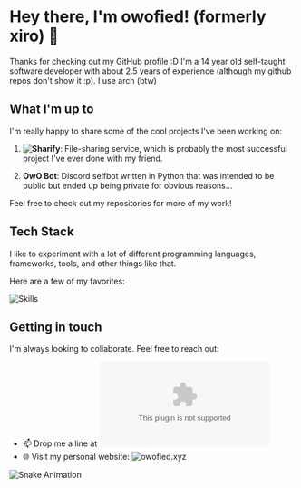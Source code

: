 # Hey there, I'm owofied! (formerly xiro) 👋

Thanks for checking out my GitHub profile :D 
I'm a 14 year old self-taught software developer with about 2.5 years of experience (although my github repos don't show it :p).
I use arch (btw)

## What I'm up to

I'm really happy to share some of the cool projects I've been working on:

1. **![Sharify](https://sharify.in)**: File-sharing service, which is probably the most successful project I've ever done with my friend.

2. **OwO Bot**: Discord selfbot written in Python that was intended to be public but ended up being private for obvious reasons...

Feel free to check out my repositories for more of my work!

## Tech Stack

I like to experiment with a lot of different programming languages, frameworks, tools, and other things like that.

Here are a few of my favorites:

![Skills](https://skillicons.dev/icons?i=go,js,ts,nodejs,html,css,svelte,vue,md,tailwind,windicss,materialui,prisma,express,postgres,mongodb,redis,githubactions,git,cloudflare,nginx,docker,postman,figma,ai,vscode,visualstudio,neovim,linux)

## Getting in touch

I'm always looking to collaborate. Feel free to reach out:

- 📫 Drop me a line at ![xiro@duck.com](mailto:xiro@duck.com)
- 🌐 Visit my personal website: ![owofied.xyz](https://owofied.xyz)

![Snake Animation](https://github.com/Creaperhunter/Creaperhunter/blob/output/github-contribution-grid-snake.svg)
